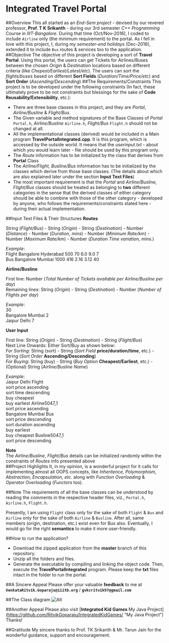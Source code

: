 # Integrated Travel Portal
##Overview
This all started as an *End-Sem project* - devised by our revered professor, **Prof. T K Srikanth** - during our 3rd semester *C++ Programming* Course in *IIIT-Bangalore*. During that time (Oct/Nov-2016), I coded to include `Airline` only (the minimum requirement) to the portal. As I fell in love with this project, I, during my *semester-end holidays* (Dec-2016), extended it to include `Bus` routes & services too to the application.
##Objective
The objective of this project is developing a sort of **Travel Portal**. Using this portal, the users can get Tickets for Airlines/Buses between the chosen *Origin* & *Destination* locations based on different criteria (like *Chepest/Earliest/Latest/etc*). The users can sort the *flights/buses* based on different **Sort Fields** (*Duration/Time/Price/etc*) and **Sort Order** (*Ascending/Descending*)
##The Requirements/Constraints
This project is to be developed under the following constraints (In fact, these ultimately prove to be not constraints but blessings for the sake of **Code Reusability/Extensibility**, etc.):

- There are three base classes in this project, and they are *Portal*, *Airline/Busline* & *Flight/Bus*.
- The Given variable and method signatures of the Base Classes of *Portal* `Portal.h`, *Airline/Busline* `Airline.h`, *Flight/Bus* `Flight.h` should not be changed at all.
- All the implementational classes (derived) would be included in a Main program **TravelPortalIntegrated.cpp**. It is this program, which is accessed by the outside world. It means that the *userinput.txt* - about which you would learn later - file should be used by this program only.
- The *Route* information has to be initialized by the class that derives from **Portal** Class
- The *Airline/Flight, Busline/Bus* information has to be initialized by the classes which derive from those base classes. (The details about which are also explained later under the section **Input Text Files**)
- The most important requirement is that the *Portal* and *Airline/Busline, Flight/Bus* classes should be treated as belonging to **two** different categories in the sense that the derived classes of either category should be able to combine with those of the other category - developed by anyone, who follows the requirements/constraints stated here - during their actual implementation.

##Input Text Files & Their Structures
**Routes**

String (*Flight/Bus*) - String (*Origin*) - String (*Destination*) - Number (*Distance*) - Number (*Duration, mins*) - Number (*Minimum Rate/km*) - Number (*Maximum Rate/km*) - Number (*Duration Time variation, mins.*)

*Example*:<br>Flight Bangalore Hyderabad 500 70 6.0 9.0 7<br>Bus Bangalore Mumbai 1000 416 2.16 3.12 40

**Airline/Busline**

First line: Number (*Total Number of Tickets available per Airline/Busline per day*)<br>Remaining lines: String (*Origin*) - String (*Destination*) - Number (*Number of Flights per day*)<br>

*Example*:<br>30<br>Bangalore Mumbai 2<br>Jaipur Delhi 7

**User Input**

First line: String (*Origin*) - String (*Destination*) - String (*Flight/Bus*)<br>
Next Line Onwards: Either Sort/Buy as shown below:<br>
*For Sorting*: String (sort) - String (*Sort Field* **price/duration/time**, etc.) - String (*Sort Order* **Ascending/Descending**)<br>
*For Buying*: String (buy) - String (*Buy Option* **Cheapest/Earliest**, etc.) - (Optional) String (*Airline/Busline Name*)

*Example*:<br>
Jaipur Delhi Flight<br>
sort price ascending<br>
sort time descending<br>
buy cheapest<br>
buy earliest Airline5047_1<br>
sort price ascending<br>
Bangalore Mumbai Bus<br>
sort price descending<br>
sort duration ascending<br>
buy earliest<br>
buy cheapest Busline5047_1<br>
sort price descending<br>

**Note**<br>The *Airline/Busline*, *Flight/Bus* details can be initialized randomly within the constraints of *Routes* info presented above<br>
##Project Highlights
It, in my opinion, is a wonderful project for it calls for implementing almost all OOPS concepts, like *Inheritence, Polymorphism, Abstraction, Encapsulation, etc.* along with *Function Overloading* & *Operator Overloading* (*Functors* too).

##Note
The requirements of all the base classes can be understood by reading the comments in the respective header files, viz., `Portal.h`, `Airline.h`, `Flight.h`.

Presently, I am using `Flight` class only for the sake of both `Flight` & `Bus` and `Airline` only for the sake of both `Airline` & `Busline`. After all, same members (origin, destination, etc.) exist even for Bus also. Eventually, I would go for the right **semantics** to make it more user-friendly.

##How to run the application?

- Download the zipped application from the **master** branch of this repository.
- Unzip all the folders and files. 
- Generate the executable by compiling and linking the object code. Then, execute the **TravelPortalIntegrated** program. Please keep the **txt** files intact in the folder to run the portal.

##A Sincere Appeal
Please offer your valuable **feedback** to me at **`VenkataRitvik.Goparaju@iiitb.org`** / **`gvkcritvik97@gmail.com`**

##The Class diagram
![Alt](https://ritvikgoparaju.github.io/IntegratedTravelPortalWebSite/images/classdiagram.jpg "Class Diagram")

##Another Appeal
Please also visit [**Integrated Kid Games** My Java Project] (https://github.com/RitvikGoparaju/IntegratedKidGames/ "My Java Project") Thanks!

##Gratitude
My sincere thanks to Prof. TK Srikanth & Mr. Tarun Jain for the wonderful guidance, support and encouragement.
